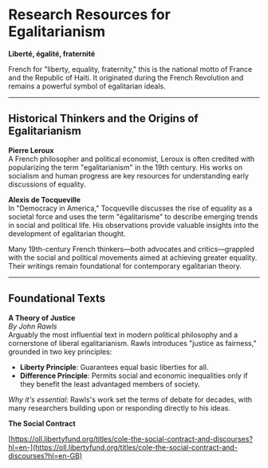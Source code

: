 # Research Resources for Egalitarianism

**Liberté, égalité, fraternité**

French for "liberty, equality, fraternity," this is the national motto of France and the Republic of Haiti. It originated during the French Revolution and remains a powerful symbol of egalitarian ideals.

---

## Historical Thinkers and the Origins of Egalitarianism

**Pierre Leroux**  
A French philosopher and political economist, Leroux is often credited with popularizing the term "egalitarianism" in the 19th century. His works on socialism and human progress are key resources for understanding early discussions of equality.

**Alexis de Tocqueville**  
In "Democracy in America," Tocqueville discusses the rise of equality as a societal force and uses the term "égalitarisme" to describe emerging trends in social and political life. His observations provide valuable insights into the development of egalitarian thought.

Many 19th-century French thinkers—both advocates and critics—grappled with the social and political movements aimed at achieving greater equality. Their writings remain foundational for contemporary egalitarian theory.

---

## Foundational Texts

**A Theory of Justice**  
*By John Rawls*  
Arguably the most influential text in modern political philosophy and a cornerstone of liberal egalitarianism. Rawls introduces "justice as fairness," grounded in two key principles:

- **Liberty Principle**: Guarantees equal basic liberties for all.
- **Difference Principle**: Permits social and economic inequalities only if they benefit the least advantaged members of society.

*Why it's essential*: Rawls's work set the terms of debate for decades, with many researchers building upon or responding directly to his ideas.

**The Social Contract**  

[https://oll.libertyfund.org/titles/cole-the-social-contract-and-discourses?hl=en-](https://oll.libertyfund.org/titles/cole-the-social-contract-and-discourses?hl=en-GB)
